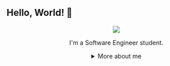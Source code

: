 ## Hello, World! 👋

<div align="center">
  
<img src="https://github.blog/wp-content/uploads/2018/10/46896184-b679fc80-ce30-11e8-88bf-921e9b788f7c.gif?resize=200%2C200" />

I'm a Software Engineer student.

<details>
  <summary> More about me</summary>
<div align="left">
 
``` js
const hebertt = {
    personal: {
        fullName: 'Hebertt Nascimento'
         birth: '01/28/1996'
        interests: ['music', 'games', 'language learning', 'and more'],
        motivation: [
            '',
            'Making life easier and smarter through tech',
     },
    technical: {
        technologies: {
            frontEnd: {
                Javascript: ['React', 'Redux', ],
                HTML: ['HTML5', 'Semantic HTML'],
                CSS: ['styled-components', 'Bootstrap'],
            },
            backEnd: {
                Javascript: ['Node.js', 'Express']
            },
            
        },
    }
}
```
  </div>
</details>


